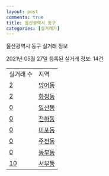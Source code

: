 ```yaml
---
layout: post
comments: true
title: 울산광역시 동구
categories: [실거래가]
---
```


울산광역시 동구 실거래 정보

2021년 05월 27일 등록된 실거래 정보: 14건


<table>
  <tr>
    <td>실거래 수</td>
    <td>지역</td>
  </tr>

  
  <tr>
    <td><a href="3117010100.html">2</a></td>
    <td><a href="3117010100.html">방어동</a></td>
  </tr>
    

  <tr>
    <td><a href="3117010200.html">2</a></td>
    <td><a href="3117010200.html">화정동</a></td>
  </tr>
    

  <tr>
    <td><a href="3117010300.html">0</a></td>
    <td><a href="3117010300.html">일산동</a></td>
  </tr>
    

  <tr>
    <td><a href="3117010400.html">0</a></td>
    <td><a href="3117010400.html">전하동</a></td>
  </tr>
    

  <tr>
    <td><a href="3117010500.html">0</a></td>
    <td><a href="3117010500.html">미포동</a></td>
  </tr>
    

  <tr>
    <td><a href="3117010600.html">0</a></td>
    <td><a href="3117010600.html">주전동</a></td>
  </tr>
    

  <tr>
    <td><a href="3117010700.html">0</a></td>
    <td><a href="3117010700.html">동부동</a></td>
  </tr>
    

  <tr>
    <td><a href="3117010800.html">10</a></td>
    <td><a href="3117010800.html">서부동</a></td>
  </tr>
    


</table>
    